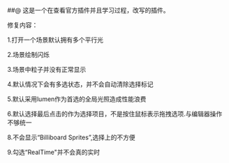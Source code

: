##@ 这是一个在查看官方插件并且学习过程，改写的插件。

修复内容：

1.打开一个场景默认拥有多个平行光  

2.场景绘制闪烁  

3.场景中粒子并没有正常显示  

4.默认情况下会有多选状态，并不会自动清除选择标记  

5.默认采用lumen作为首选的全局光照造成性能浪费  

6.默认选择最后点击的作为选择项目，不是按住鼠标表示拖拽选项.与编辑器操作不够统一  

8.不会显示“Billiboard Sprites”,选择上的不方便  

9.勾选“RealTime"并不会真的实时  
